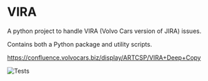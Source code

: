 # VIRA
A python project to handle VIRA (Volvo Cars version of JIRA) issues.

Contains both a Python package and utility scripts.

https://confluence.volvocars.biz/display/ARTCSP/VIRA+Deep+Copy

![Tests](https://github.com/peorobertsson/vira/actions/workflows/tests.yml/badge.svg)

